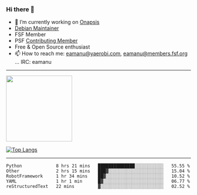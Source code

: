 ### Hi there 👋


- 🔭 I’m currently working on [Onapsis](http://onapsis.com)
- [Debian Maintainer](https://qa.debian.org/developer.php?login=eamanu%40yaerobi.com)
- FSF Member
- PSF [Contributing Member](https://www.python.org/psf/membership/#what-membership-classes-are-there)
- Free & Open Source enthusiast 
- 📫 How to reach me: eamanu@yaerobi.com, eamanu@members.fsf.org ... IRC: eamanu

---

<img height="180em" src="https://github-readme-stats.vercel.app/api?theme=dark&username=eamanu&show_icons=true&hide_border=true&&count_private=true&include_all_commits=true" />

[![Top Langs](https://github-readme-stats.vercel.app/api/top-langs/?theme=dark&username=eamanu&layout=compact)](https://github.com/anuraghazra/github-readme-stats)

---

<!--START_SECTION:waka-->
```text
Python             8 hrs 21 mins   ██████████████░░░░░░░░░░░   55.55 % 
Other              2 hrs 15 mins   ███▓░░░░░░░░░░░░░░░░░░░░░   15.04 % 
RobotFramework     1 hr 34 mins    ██▓░░░░░░░░░░░░░░░░░░░░░░   10.52 % 
YAML               1 hr 1 min      █▓░░░░░░░░░░░░░░░░░░░░░░░   06.77 % 
reStructuredText   22 mins         ▓░░░░░░░░░░░░░░░░░░░░░░░░   02.52 % 
```
<!--END_SECTION:waka-->
